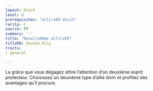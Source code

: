 ```yaml
---
layout: block
level: 8
prerequisites: "alli\xE9 divin"
rarity: C
source: ??
summary: '-'
title: "Deuxi\xE8me alli\xE9"
titleEN: Second Ally
traits:
- general

---
```


<p>La grâce que vous dégagez attire l’attention d’un deuxième esprit protecteur. Choisissez un deuxième type d’allié divin et profitez des avantages qu’il procure.</p>